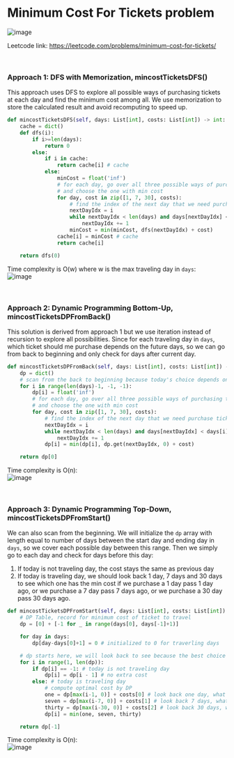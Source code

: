# Minimum Cost For Tickets problem
![image](https://user-images.githubusercontent.com/25105806/138777920-3bde1d62-e6c6-4874-a598-3f58b552d701.png)

Leetcode link: https://leetcode.com/problems/minimum-cost-for-tickets/

<br />

### Approach 1: DFS with Memorization, mincostTicketsDFS()
This approach uses DFS to explore all possible ways of purchasing tickets at each day and find the minimum cost among all. We use memorization to store the calculated result and avoid recomputing to speed up.

```python
def mincostTicketsDFS(self, days: List[int], costs: List[int]) -> int:
    cache = dict()
    def dfs(i):
        if i>=len(days):
            return 0
        else:
            if i in cache:
                return cache[i] # cache
            else:
                minCost = float('inf')
                # for each day, go over all three possible ways of purchasing tickets
                # and choose the one with min cost
                for day, cost in zip([1, 7, 30], costs):
                    # find the index of the next day that we need purchase ticket for
                    nextDayIdx = i
                    while nextDayIdx < len(days) and days[nextDayIdx] < days[i] + day:
                        nextDayIdx += 1
                    minCost = min(minCost, dfs(nextDayIdx) + cost)
                cache[i] = minCost # cache    
                return cache[i]

    return dfs(0)  
```

Time complexity is O(w) where w is the max traveling day in `days`:\
![image](https://user-images.githubusercontent.com/25105806/138778177-551d2209-b9a3-4abe-ae48-4c3ee828c0c7.png)

<br />

### Approach 2: Dynamic Programming Bottom-Up, mincostTicketsDPFromBack()
This solution is derived from approach 1 but we use iteration instead of recursion to explore all possibilities. Since for each traveling day in `days`, which ticket should me purchase depends on the future days, so we can go from back to beginning and only check for days after current day.

```python
def mincostTicketsDPFromBack(self, days: List[int], costs: List[int]) -> int:
    dp = dict()
    # scan from the back to beginning because today's choice depends on the future days
    for i in range(len(days)-1, -1, -1):
        dp[i] = float('inf')
        # for each day, go over all three possible ways of purchasing tickets
        # and choose the one with min cost
        for day, cost in zip([1, 7, 30], costs):
            # find the index of the next day that we need purchase ticket for
            nextDayIdx = i
            while nextDayIdx < len(days) and days[nextDayIdx] < days[i] + day:
                nextDayIdx += 1
            dp[i] = min(dp[i], dp.get(nextDayIdx, 0) + cost)

    return dp[0] 
```

Time complexity is O(n):\
![image](https://user-images.githubusercontent.com/25105806/138778556-75401944-b699-406c-b882-36f469bf8d93.png)

<br />

### Approach 3: Dynamic Programming Top-Down, mincostTicketsDPFromStart()
We can also scan from the beginning. We will initialize the `dp` array with length equal to number of days between the start day and ending day in `days`, so we cover each possible day between this range. Then we simply go to each day and check for days before this day:
1. If today is not traveling day, the cost stays the same as previous day
2. If today is traveling day, we should look back 1 day, 7 days and 30 days to see which one has the min cost if we purchase a 1 day pass 1 day ago, or we purchase a 7 day pass 7 days ago, or we purchase a 30 day pass 30 days ago.

```python
def mincostTicketsDPFromStart(self, days: List[int], costs: List[int]) -> int:
    # DP Table, record for minimum cost of ticket to travel
    dp = [0] + [-1 for _ in range(days[0], days[-1]+1)]

    for day in days:
        dp[day-days[0]+1] = 0 # initialized to 0 for traverling days

    # dp starts here, we will look back to see because the best choice of today depends on the future days
    for i in range(1, len(dp)):
        if dp[i] == -1: # today is not traveling day
            dp[i] = dp[i - 1] # no extra cost
        else: # today is traveling day
            # compute optimal cost by DP
            one = dp[max(i-1, 0)] + costs[0] # look back one day, what's the cost if we purchase a 1 day ticket yesterday?
            seven = dp[max(i-7, 0)] + costs[1] # look back 7 days, what's the cost if we purchase a 7 day ticket 7 days ago?
            thirty = dp[max(i-30, 0)] + costs[2] # look back 30 days, what's the cost if we purchase a 30 day ticket 30 days ago?
            dp[i] = min(one, seven, thirty)

    return dp[-1]
```

Time complexity is O(n):\
![image](https://user-images.githubusercontent.com/25105806/138778925-b1d6b763-dd9d-494b-b940-ef239e922893.png)

